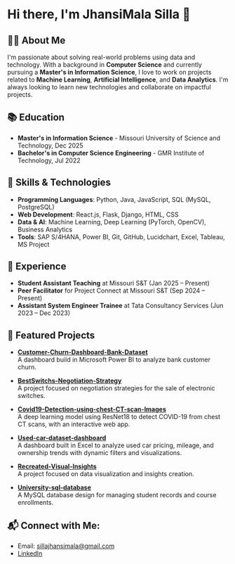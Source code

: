 # Hi there, I'm JhansiMala Silla 👋

## 👨‍💻 About Me
I'm passionate about solving real-world problems using data and technology. With a background in **Computer Science** and currently pursuing a **Master's in Information Science**, I love to work on projects related to **Machine Learning**, **Artificial Intelligence**, and **Data Analytics**. I'm always looking to learn new technologies and collaborate on impactful projects.

## 📚 Education
- **Master's in Information Science** - Missouri University of Science and Technology, Dec 2025  
- **Bachelor's in Computer Science Engineering** - GMR Institute of Technology, Jul 2022

## 🔧 Skills & Technologies
- **Programming Languages**: Python, Java, JavaScript, SQL (MySQL, PostgreSQL)
- **Web Development**: React.js, Flask, Django, HTML, CSS
- **Data & AI**: Machine Learning, Deep Learning (PyTorch, OpenCV), Business Analytics
- **Tools**: SAP S/4HANA, Power BI, Git, GitHub, Lucidchart, Excel, Tableau, MS Project

## 💼 Experience
- **Student Assistant Teaching** at Missouri S&T (Jan 2025 – Present)
- **Peer Facilitator** for Project Connect at Missouri S&T (Sep 2024 – Present)
- **Assistant System Engineer Trainee** at Tata Consultancy Services (Jun 2023 – Dec 2023)

## 📂 Featured Projects
- **[Customer-Churn-Dashboard-Bank-Dataset](https://github.com/sillajhansimala/Customer-Churn-Dashboard-Bank-Dataset)**  
  A dashboard build in Microsoft Power BI to analyze bank customer churn.
  
- **[BestSwitchs-Negotiation-Strategy](https://github.com/sillajhansimala/BestSwitchs-Negotiation-Strategy)**  
  A project focused on negotiation strategies for the sale of electronic switches.
  
- **[Covid19-Detection-using-chest-CT-scan-Images](https://github.com/sillajhansimala/Covid19-Detection-using-chest-CT-scan-Images)**  
  A deep learning model using ResNet18 to detect COVID-19 from chest CT scans, with an interactive web app.
  
- **[Used-car-dataset-dashboard](https://github.com/sillajhansimala/Used-car-dataset-dashboard)**  
  A dashboard built in Excel to analyze used car pricing, mileage, and ownership trends with dynamic filters and visualizations.

- **[Recreated-Visual-Insights](https://github.com/sillajhansimala/Recreated-Visual-Insights)**  
  A project focused on data visualization and insights creation.

- **[University-sql-database](https://github.com/sillajhansimala/University-sql-database)**  
  A MySQL database design for managing student records and course enrollments.

## 📬 Connect with Me:
- Email: [sillajhansimala@gmail.com](mailto:sillajhansimala@gmail.com)
- [LinkedIn](https://www.linkedin.com/in/jhansimala/)
